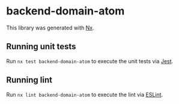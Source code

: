 # backend-domain-atom

This library was generated with [Nx](https://nx.dev).

## Running unit tests

Run `nx test backend-domain-atom` to execute the unit tests via [Jest](https://jestjs.io).

## Running lint

Run `nx lint backend-domain-atom` to execute the lint via [ESLint](https://eslint.org/).
